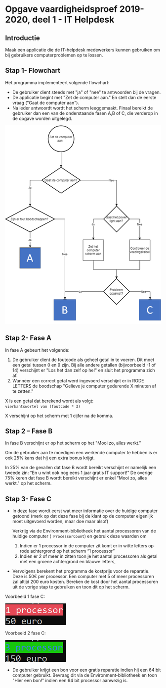 # Opgave vaardigheidsproef 2019-2020, deel 1 - IT Helpdesk

## Introductie
Maak een applicatie die de IT-helpdesk medewerkers kunnen gebruiken om bij gebruikers computerproblemen op te lossen.

## Stap 1- Flowchart 
Het programma implementeert volgende flowchart:

* De gebruiker dient steeds met "ja" of "nee" te antwoorden bij de vragen.
* De applicatie begint met "Zet de computer aan." En stelt dan de eerste vraag ("Gaat de computer aan").
* Na ieder antwoordt wordt het scherm leeggemaakt.
Finaal bereikt de gebruiker dan een van de onderstaande fasen A,B of C, die verderop in de opgave worden uitgelegd.

![Flowchart](../../assets/2_beslissingen/vaardig1920.png)

## Stap 2- Fase A

In fase A gebeurt het volgende:

1. De gebruiker dient de foutcode als geheel getal in te voeren. Dit moet een getal tussen 0 en 9 zijn. Bij alle andere getallen (bijvoorbeeld -1 of 14) verschijnt er "Los het dan zelf op he!" en sluit het programma zich af.
2. Wanneer een correct getal werd ingevoerd verschijnt er in RODE LETTERS de boodschap "Gelieve je computer gedurende X minuten af te zetten."

X is een getal dat berekend wordt als volgt:  
``vierkantswortel van (foutcode * 3)``
	
X verschijnt op het scherm met 1 cijfer na de komma.

## Stap 2 – Fase B

In fase B  verschijnt er op het scherm op het "Mooi zo, alles werkt."

Om de gebruiker aan te moedigen een werkende computer te hebben is er ook 25% kans dat hij een extra bonus krijgt. 

In 25% van de gevallen dat fase B wordt bereikt verschijnt er namelijk een tweede zin: “En u wint ook nog eens 1 jaar gratis IT support!”
De overige 75% keren dat fase B wordt bereikt verschijnt er enkel "Mooi zo, alles werkt." op het scherm.

## Stap 3- Fase C

* In deze fase wordt eerst wat meer informatie over de huidige computer getoond (merk op dat deze fase bij de klant op de computer eigenlijk moet uitgevoerd worden, maar doe maar alsof)

  Verkrijg via de Environment-bibliotheek het aantal processoren van de huidige computer (`` ProcessorCount``) en gebruik deze waarden om
  1. Indien er 1 processor in de computer zit komt er in witte letters op rode achtergrond op het scherm “1 processor”
  2. Indien er 2 of meer in zitten toon je het aantal processoren als getal met een groene achtergrond en blauwe letters, 

* Vervolgens berekent het programma de kostprijs voor de reparatie. Deze is 50€ per processor. Een computer met 5 of meer processoren zal altijd 200 euro kosten. Bereken de kost door het aantal processoren uit de vorige stap te gebruiken en toon dit op het scherm. 

Voorbeeld 1 fase C:
 
![Flowchart](../../assets/2_beslissingen/vaardig1920a.png)

Voorbeeld 2 fase C:

![Flowchart](../../assets/2_beslissingen/vaardig1920b.png)

* De gebruiker krijgt een bon voor een gratis reparatie indien hij een 64 bit computer gebruikt. Bevraag dit via de Environment-bibliotheek en toon "Hier een bon!" indien een 64 bit processor aanwezig is.